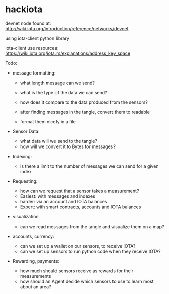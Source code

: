 # hackiota

devnet node found at: http://wiki.iota.org/introduction/reference/networks/devnet

using iota-client python library

iota-client use resources: https://wiki.iota.org/iota.rs/explanations/address_key_space



Todo:

- message formatting:

  - what length message can we send?
  - what is the type of the data we can send?
  - how does it compare to the data produced from the sensors?

  - after finding messages in the tangle, convert them to readable
  - format them nicely in a file

- Sensor Data:

  - what data will we send to the tangle?
  - how will we convert it to Bytes for messages?

- Indexing:

  - is there a limit to the number of messages we can send for a given index

- Requesting:

  - how can we request that a sensor takes a measurement?
  - Easiest: with messages and indexes
  - harder: via an account and IOTA balances
  - Expert: with smart contracts, accounts and IOTA balances

- visualization

  - can we read messages from the tangle and visualize them on a map?

- accounts, currency:

  - can we set up a wallet on our sensors, to receive IOTA?
  - can we set up sensors to run python code when they receive IOTA?

- Rewarding, payments:

  - how much should sensors receive as rewards for their measurements
  - how should an Agent decide which sensors to use to learn most about an area?

